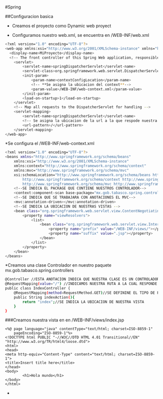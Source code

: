#Spring


##Configuracion basica

* Creamos el proyecto como Dynamic web proyect

* Configuramos nuestro web.xml, se encuentra en /WEB-INF/web.xml

```sh
<?xml version="1.0" encoding="UTF-8"?>
<web-app xmlns:xsi="http://www.w3.org/2001/XMLSchema-instance" xmlns="http://xmlns.jcp.org/xml/ns/javaee" xsi:schemaLocation="http://xmlns.jcp.org/xml/ns/javaee http://xmlns.jcp.org/xml/ns/javaee/web-app_3_1.xsd" id="WebApp_ID" version="3.1">	  
  <display-name>MiProyecto</display-name>
  <!-- The front controller of this Spring Web application, responsible for handling all application requests -->
	<servlet>
		<servlet-name>springDispatcherServlet</servlet-name>
		<servlet-class>org.springframework.web.servlet.DispatcherServlet</servlet-class>
		<init-param>
			<param-name>contextConfigLocation</param-name>
			<!-- **Se asigna la ubicacion del context**-->
			<param-value>/WEB-INF/web-context.xml</param-value>
		</init-param>
		<load-on-startup>1</load-on-startup>
	</servlet>
	<!-- Map all requests to the DispatcherServlet for handling -->
	<servlet-mapping>
		<servlet-name>springDispatcherServlet</servlet-name>
		<!-- Se asigna la ubicacion de la url a la que respode nuestra peticiones-->
		<url-pattern>/</url-pattern>
	</servlet-mapping>
</web-app>
```

*Se configura el /WEB-INF/web-context.xml


```sh
<?xml version="1.0" encoding="UTF-8"?>
<beans xmlns="http://www.springframework.org/schema/beans"
	xmlns:xsi="http://www.w3.org/2001/XMLSchema-instance"
	xmlns:context="http://www.springframework.org/schema/context"
	xmlns:mvc="http://www.springframework.org/schema/mvc"
	xsi:schemaLocation="http://www.springframework.org/schema/beans http://www.springframework.org/schema/beans/spring-beans.xsd
		http://www.springframework.org/schema/context http://www.springframework.org/schema/context/spring-context.xsd
		http://www.springframework.org/schema/mvc http://www.springframework.org/schema/mvc/spring-mvc.xsd">
	<!--SE INDICA EL PACKAGE QUE CONTIENE NUESTROS CONTROLADOR-->
	<context:component-scan base-package="mx.gob.tabasco.spring.controllers"></context:component-scan>
	<!--SE INDICA QUE SE TRABAJARA CON ANOTACIONES EL MVC-->
	<mvc:annotation-driven></mvc:annotation-driven>	
	<!--SE INDICA LA UBICACION DE NUESTRAS VISTAS -->
	<bean class="org.springframework.web.servlet.view.ContentNegotiatingViewResolver">
		<property name="viewResolvers">
			<list>
				<bean class="org.springframework.web.servlet.view.InternalResourceViewResolver">
					<property name="prefix" value="/WEB-INF/views/"></property>
					<property name="suffix" value=".jsp"></property>
				</bean>
			</list>
		</property>
	</bean>
</beans>
```

*Creamos una clase Controlador en nuestro paquete mx.gob.tabasco.spring.controllers

```sh
@Controller //ESTA ANOTACION INDICA QUE NUESTRA CLASE ES UN CONTROLADOR
@RequestMapping(value="/") //INDICAMOS NUESTRA RUTA A LA CUAL RESPONDE ESTE CONTROLADOR
public class IndexController {		
	@RequestMapping(method=RequestMethod.GET)//SE DEFININE EL TIPO DE PETICON QUE RESPONDE NUESTRO METODO
	public String indexAction(){
		return "index";//SE INDICA LA UBICACION DE NUESTRA VISTA
	}
}
```

###Creamos nuestra vista en en /WEB-INF/views/index.jsp

	<%@ page language="java" contentType="text/html; charset=ISO-8859-1"
	    pageEncoding="ISO-8859-1"%>
	<!DOCTYPE html PUBLIC "-//W3C//DTD HTML 4.01 Transitional//EN" "http://www.w3.org/TR/html4/loose.dtd">
	<html>
	<head>
	<meta http-equiv="Content-Type" content="text/html; charset=ISO-8859-1">
	<title>Insert title here</title>
	</head>
	<body>
			<h1>Hola mundo</h1>
	</body>
	</html>


-
